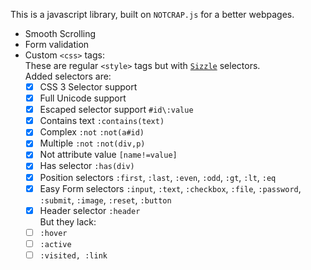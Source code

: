 This is a javascript library, built on `NOTCRAP.js` for a better webpages.
 - Smooth Scrolling
 - Form validation
 - Custom `<css>` tags:<br>
    These are regular `<style>` tags but with <a href="https://sizzlejs.com">`Sizzle`</a> selectors.<br>
    Added selectors are:
    - [x] CSS 3 Selector support<br>
    - [x] Full Unicode support<br>
    - [x] Escaped selector support `#id\:value`<br>
    - [x] Contains text `:contains(text)`<br>
    - [x] Complex `:not` `:not(a#id)`<br>
    - [x] Multiple `:not` `:not(div,p)`<br>
    - [x] Not attribute value `[name!=value]`<br>
    - [x] Has selector `:has(div)`<br>
    - [x] Position selectors `:first`, `:last`, `:even`, `:odd`, `:gt`, `:lt`, `:eq`<br>
    - [x] Easy Form selectors `:input`, `:text`, `:checkbox`, `:file`, `:password`, `:submit`, `:image`, `:reset`, `:button`<br>
    - [x] Header selector `:header`<br>
    But they lack:
    - [ ] `:hover`
    - [ ] `:active`
    - [ ] `:visited, :link`
